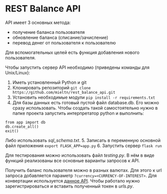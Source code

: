 # REST Balance API
API имеет 3 основных метода:
- получение баланса пользователя
- обновление баланса (списание/зачисление)
- перевод денег от пользователя к пользователю

Для вспомогательных целей есть функция добавления нового пользователя.

Чтобы запустить сервер API необходимо (приведены команды для Unix/Linux):
1. Иметь установленный Python и git
2. Клонировать репозиторий `git clone https://github.com/mieltn/rest_balance_api.git`
3. Установить необходимые модули `pip install -r requirements.txt`
4. Для базы данных есть готовый пустой файл database.db. Его можно сразу использовать. Чтобы создать такой самостоятельно нужно в папке проекта запустить интерпретатор python и выполнить:
```
from app import db
db.create_all()
exit()
```
Либо использовать <i>sql_schema.txt</i>.
5. Записать в переменную основной файл приложения `export FLASK_APP=app.py`
6. Запустить сервер `flask run`

Для тестирования можно использовать файл <i>testing.py</i>. В нём в виде функций реализованы все основные варианты запросов к API.

Получить баланс пользователя можно в разных валютах. Для этого к url запроса добавляется параметр `?currency=<CURRENCY-OF-INTEREST>`. Для конвертации используется [данное API](https://freecurrencyapi.net/). Чтобы работало нужно зарегистрироваться и вставить полученный токен в <i>urls.py</i>.

<!-- There are three main methods:
- getting balance
- updating balance (decreasing or increasing)
- adding new transaction

For subsidary needs API could add new clients.

To run API ... -->
